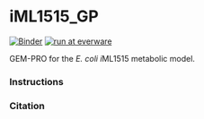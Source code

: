 # iML1515_GP
[![Binder](http://mybinder.org/badge.svg)](http://mybinder.org:/repo/sbrg/iml1515_gp)
[![run at everware](https://img.shields.io/badge/run%20me-@everware-blue.svg?style=flat)](https://everware.rep.school.yandex.net/hub/oauth_login?repourl=https://github.com/SBRG/iML1515_GP)

GEM-PRO for the *E. coli* *i*ML1515 metabolic model.

### Instructions

### Citation
